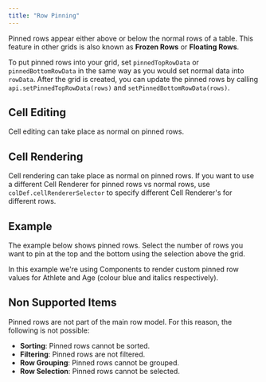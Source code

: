 ```yaml
---
title: "Row Pinning"
---
```


Pinned rows appear either above or below the normal rows of a table.
This feature in other grids is also known as **Frozen Rows** or **Floating Rows**.

To put pinned rows into your grid, set `pinnedTopRowData` or `pinnedBottomRowData`
in the same way as you would set normal data into `rowData`.
After the grid is created, you can update the pinned rows by calling `api.setPinnedTopRowData(rows)`
and `setPinnedBottomRowData(rows)`.

<api-documentation source='grid-options/properties.json' section='rowPinning' names='["pinnedTopRowData", "pinnedBottomRowData"]' ></api-documentation>


<api-documentation source='grid-api/api.json' section='pinned' names='["setPinnedTopRowData", "setPinnedBottomRowData"]'></api-documentation>

## Cell Editing

Cell editing can take place as normal on pinned rows.

## Cell Rendering

Cell rendering can take place as normal on pinned rows. If you want to use a different
Cell Renderer for pinned rows vs normal rows, use `colDef.cellRendererSelector` to specify
different Cell Renderer's for different rows.

<api-documentation source='column-properties/properties.json' section='styling' names='["cellRendererSelector"]' ></api-documentation>

## Example

The example below shows pinned rows. Select the number of rows you want to pin at the top and the bottom using the selection above the grid.

In this example we're using Components to render custom pinned row values for Athlete and Age (colour blue and italics respectively).

<grid-example title='Row Pinning' name='row-pinning' type='generated' options='{ "exampleHeight": 580 }'></grid-example>

## Non Supported Items

Pinned rows are not part of the main row model. For this reason, the following is not possible:

- **Sorting**: Pinned rows cannot be sorted.
- **Filtering**: Pinned rows are not filtered.
- **Row Grouping**: Pinned rows cannot be grouped.
- **Row Selection**: Pinned rows cannot be selected.
